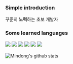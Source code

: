 

<!--
**moh0110/moh0110** is a ✨ _special_ ✨ repository because its `README.md` (this file) appears on your GitHub profile.

Here are some ideas to get you started:

- 🔭 I’m currently working on ...
- 🌱 I’m currently learning ...
- 👯 I’m looking to collaborate on ...
- 🤔 I’m looking for help with ...
- 💬 Ask me about ...
- 📫 How to reach me: ...
- 😄 Pronouns: ...
- ⚡ Fun fact: ...
-->
### Simple introduction
꾸준히 <strong>노력</strong>하는 초보 개발자<br>
### Some learned languages
<img src="https://img.shields.io/badge/C-A8B9CC?style=flat-square&logo=C&logoColor=white"></img>
<img src="https://img.shields.io/badge/Java-007396?style=flat-square&logo=Java&logoColor=white"></img>
<img src="https://img.shields.io/badge/HTML5-E34F26?style=flat-square&logo=HTML5&logoColor=white"></img>
<img src="https://img.shields.io/badge/CSS3-1572B6?style=flat-square&logo=CSS3&logoColor=white"></img>
<img src="https://img.shields.io/badge/JavaScript-F7DF1E?style=flat-square&logo=JavaScript&logoColor=white"></img>
<img src="https://img.shields.io/badge/MySQL-4479A1?style=flat-square&logo=MySQL&logoColor=white"></img><br><br>
![Mindong's github stats](https://github-readme-stats.vercel.app/api?username=Mindong&show_icons=true&theme=tokyonight)


